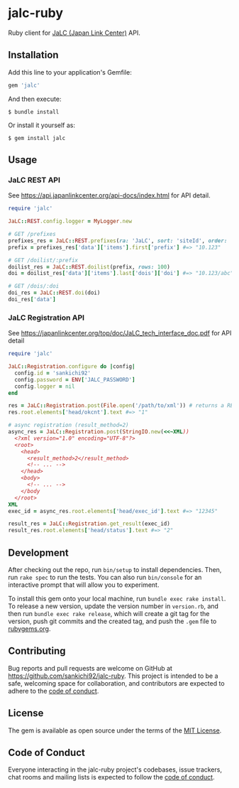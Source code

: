 # jalc-ruby

Ruby client for [JaLC (Japan Link Center)](https://japanlinkcenter.org/top/) API.

## Installation

Add this line to your application's Gemfile:

```ruby
gem 'jalc'
```

And then execute:

    $ bundle install

Or install it yourself as:

    $ gem install jalc

## Usage

### JaLC REST API

See https://api.japanlinkcenter.org/api-docs/index.html for API detail.

```ruby
require 'jalc'

JaLC::REST.config.logger = MyLogger.new

# GET /prefixes
prefixes_res = JaLC::REST.prefixes(ra: 'JaLC', sort: 'siteId', order: 'desc')
prefix = prefixes_res['data']['items'].first['prefix'] #=> "10.123"

# GET /doilist/:prefix
doilist_res = JaLC::REST.doilist(prefix, rows: 100)
doi = doilist_res['data']['items'].last['dois']['doi'] #=> "10.123/abc"

# GET /dois/:doi
doi_res = JaLC::REST.doi(doi)
doi_res['data']
```

### JaLC Registration API

See https://japanlinkcenter.org/top/doc/JaLC_tech_interface_doc.pdf for API detail

```ruby
require 'jalc'

JaLC::Registration.configure do |config|
  config.id = 'sankichi92'
  config.password = ENV['JALC_PASSWORD']
  config.logger = nil
end

res = JaLC::Registration.post(File.open('/path/to/xml')) # returns a REXML::Document
res.root.elements['head/okcnt'].text #=> "1"

# async registration (result_method=2)
async_res = JaLC::Registration.post(StringIO.new(<<~XML))
  <?xml version="1.0" encoding="UTF-8"?>
  <root>
    <head>
      <result_method>2</result_method>
      <!-- ... -->
    </head>
    <body>
      <!-- ... -->
    </body
  </root>
XML
exec_id = async_res.root.elements['head/exec_id'].text #=> "12345"

result_res = JaLC::Registration.get_result(exec_id)
result_res.root.elements['head/status'].text #=> "2"
```

## Development

After checking out the repo, run `bin/setup` to install dependencies. Then, run `rake spec` to run the tests. You can also run `bin/console` for an interactive prompt that will allow you to experiment.

To install this gem onto your local machine, run `bundle exec rake install`. To release a new version, update the version number in `version.rb`, and then run `bundle exec rake release`, which will create a git tag for the version, push git commits and the created tag, and push the `.gem` file to [rubygems.org](https://rubygems.org).

## Contributing

Bug reports and pull requests are welcome on GitHub at https://github.com/sankichi92/jalc-ruby. This project is intended to be a safe, welcoming space for collaboration, and contributors are expected to adhere to the [code of conduct](https://github.com/sankichi92/jalc-ruby/blob/main/CODE_OF_CONDUCT.md).

## License

The gem is available as open source under the terms of the [MIT License](https://opensource.org/licenses/MIT).

## Code of Conduct

Everyone interacting in the jalc-ruby project's codebases, issue trackers, chat rooms and mailing lists is expected to follow the [code of conduct](https://github.com/sankichi92/jalc-ruby/blob/main/CODE_OF_CONDUCT.md).

